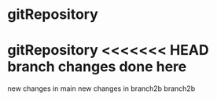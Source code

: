 # gitRepository
 gitRepository
<<<<<<< HEAD
branch changes done here
=======
new changes in main
new changes in branch2b
branch2b